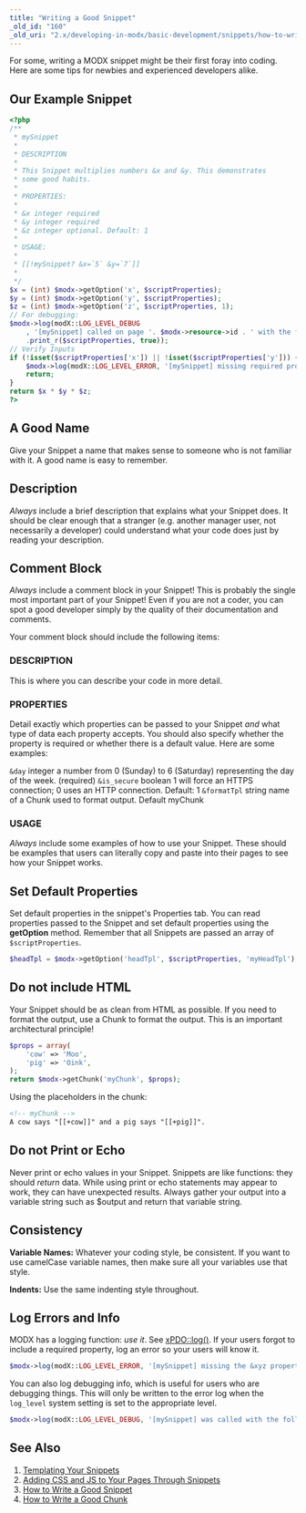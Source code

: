 ```yaml
---
title: "Writing a Good Snippet"
_old_id: "160"
_old_uri: "2.x/developing-in-modx/basic-development/snippets/how-to-write-a-good-snippet"
---
```


For some, writing a MODX snippet might be their first foray into coding. Here are some tips for newbies and experienced developers alike.

## Our Example Snippet

``` php
<?php
/**
 * mySnippet
 *
 * DESCRIPTION
 *
 * This Snippet multiplies numbers &x and &y. This demonstrates
 * some good habits.
 *
 * PROPERTIES:
 *
 * &x integer required
 * &y integer required
 * &z integer optional. Default: 1
 *
 * USAGE:
 *
 * [[!mySnippet? &x=`5` &y=`7`]]
 *
 */
$x = (int) $modx->getOption('x', $scriptProperties);
$y = (int) $modx->getOption('y', $scriptProperties);
$z = (int) $modx->getOption('z', $scriptProperties, 1);
// For debugging:
$modx->log(modX::LOG_LEVEL_DEBUG
    , '[mySnippet] called on page '. $modx->resource->id . ' with the following properties: '
    .print_r($scriptProperties, true));
// Verify Inputs
if (!isset($scriptProperties['x']) || !isset($scriptProperties['y'])) {
    $modx->log(modX::LOG_LEVEL_ERROR, '[mySnippet] missing required properties &x and &y!');
    return;
}
return $x * $y * $z;
?>
```

## A Good Name

Give your Snippet a name that makes sense to someone who is not familiar with it. A good name is easy to remember.

## Description

_Always_ include a brief description that explains what your Snippet does. It should be clear enough that a stranger (e.g. another manager user, not necessarily a developer) could understand what your code does just by reading your description.

## Comment Block

_Always_ include a comment block in your Snippet! This is probably the single most important part of your Snippet! Even if you are not a coder, you can spot a good developer simply by the quality of their documentation and comments.

Your comment block should include the following items:

### DESCRIPTION
  
This is where you can describe your code in more detail.
  
### PROPERTIES
  
Detail exactly which properties can be passed to your Snippet _and_ what type of data each property accepts. You should also specify whether the property is required or whether there is a default value. Here are some examples:
  
`&day` integer a number from 0 (Sunday) to 6 (Saturday) representing the day of the week. (required)
`&is_secure` boolean 1 will force an HTTPS connection; 0 uses an HTTP connection. Default: 1
`&formatTpl` string name of a Chunk used to format output. Default myChunk

### USAGE
  
_Always_ include some examples of how to use your Snippet. These should be examples that users can literally copy and paste into their pages to see how your Snippet works.

## Set Default Properties

Set default properties in the snippet's Properties tab. You can read properties passed to the Snippet and set default properties using the **getOption** method. Remember that all Snippets are passed an array of `$scriptProperties`.

``` php
$headTpl = $modx->getOption('headTpl', $scriptProperties, 'myHeadTpl');
```

## Do not include HTML

Your Snippet should be as clean from HTML as possible. If you need to format the output, use a Chunk to format the output. This is an important architectural principle!

``` php
$props = array(
    'cow' => 'Moo',
    'pig' => 'Oink',
);
return $modx->getChunk('myChunk', $props);
```

Using the placeholders in the chunk:

``` html
<!-- myChunk -->
A cow says "[[+cow]]" and a pig says "[[+pig]]".
```

## Do not Print or Echo

Never print or echo values in your Snippet. Snippets are like functions: they should _return_ data. While using print or echo statements may appear to work, they can have unexpected results. Always gather your output into a variable string such as $output and return that variable string.

## Consistency

**Variable Names:** Whatever your coding style, be consistent. If you want to use camelCase variable names, then make sure all your variables use that style.

**Indents:** Use the same indenting style throughout.

## Log Errors and Info

MODX has a logging function: _use it_. See [xPDO::log()](extending-modx/xpdo/class-reference/xpdo/xpdo.log). If your users forgot to include a required property, log an error so your users will know it.

``` php
$modx->log(modX::LOG_LEVEL_ERROR, '[mySnippet] missing the &xyz property!');
```

You can also log debugging info, which is useful for users who are debugging things. This will only be written to the error log when the `log_level` system setting is set to the appropriate level.

``` php
$modx->log(modX::LOG_LEVEL_DEBUG, '[mySnippet] was called with the following properties: '.print_r($scriptProperties,true));
```

## See Also

1. [Templating Your Snippets](extending-modx/snippets/templating)
2. [Adding CSS and JS to Your Pages Through Snippets](extending-modx/snippets/register-assets)
3. [How to Write a Good Snippet](extending-modx/snippets/good-snippet)
4. [How to Write a Good Chunk](extending-modx/snippets/good-chunk)
